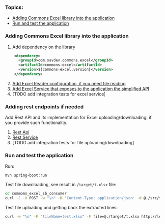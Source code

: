 ### Topics:

- [Adding Commons Excel library into the application](#adding-commons-excel-library-into-the-application)
- [Run and test the application](#run-and-test-the-application)

### Adding Commons Excel library into the application

1. Add dependency on the library
  ```xml
      <dependency>
        <groupId>com.savdev.commons.excel</groupId>
        <artifactId>commons-excel</artifactId>
        <version>${commons-excel.version}</version>
      </dependency>
  ```
2. [Add Excel Reader configuration, if you need file reading](src/main/java/com/savdev/demo/excel/config/ExcelServicesConfiguration.java)
3. [Add Excel Service that exposes to the application the simplified API](src/main/java/com/savdev/demo/excel/service/DemoExcelService.java)
4. [TODO add integration tests for excel service]

### Adding rest endpoints if needed

Add Rest API and its implementation for Excel uploading/downloading, if you provide such functionality.

1. [Rest Api](src/main/java/com/savdev/demo/excel/api/RestExcelRestApi.java)
2. [Rest Service](src/main/java/com/savdev/demo/excel/rest/service/ExcelRestService.java)
3. [TODO add integration tests for file uploading/downloading]

### Run and test the application

Run:
```bash
mvn spring-boot:run
```

Test file downloading, see result in `/target/t.xlsx` file:
```bash
cd commons_excel_sb_consumer
curl -J -X POST -w "\n" -H 'Content-Type: application/json' -d @./src/test/resources/lines.json -o ./target/t.xlsx http://localhost:8080/rest/excel/download
```

Test file uploading and getting back the extracted lines:
```bash
curl -w "\n" -F "fileName=test.xlsx" -F file=@./target/t.xlsx http://localhost:8080/rest/excel/upload
```